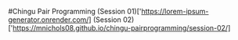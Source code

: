 #Chingu Pair Programming
(Session 01)['https://lorem-ipsum-generator.onrender.com/]
(Session 02)['https://mnichols08.github.io/chingu-pairprogramming/session-02/]